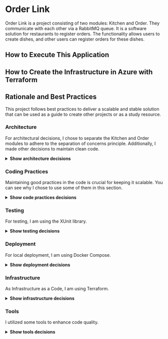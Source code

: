# Order Link

Order Link is a project consisting of two modules: Kitchen and Order. They communicate with each other via a RabbitMQ queue. It is a software solution for restaurants to register orders. 
The functionality allows users to create dishes, and other users can register orders for these dishes. 

## How to Execute This Application

## How to Create the Infrastructure in Azure with Terraform

## Rationale and Best Practices

This project follows best practices to deliver a scalable and stable solution that can be used as a guide to create other projects or as a study resource.

### Architecture

For architectural decisions, I chose to separate the Kitchen and Order modules to adhere to the separation of concerns principle. Additionally, I made other decisions to maintain clean code.

<details><summary><b>Show architecture decisions</b></summary>

__Onion architecture__ 

I chose to use Onion Architecture because It is centered around the modularity, testability and the principle of dependency inversion.
I separated in four layers:

* **Presentation:** Handle the interaction with the user with the input/output data.

* **Application:** Handle the operations of high level involving more than one agregate or entity domain and is responsible for handle the data came from the Kitchen throught the queue.

* **Domain:** The core bunissess of the application. Represent the entities and interactions that handle these attributes.

* **Infrastructure:** Provide access to the database, external services and frameworks.


__Repository Pattern__

I created a class that is designed for an entity that inherits from EntityBase, generating the most commonly used database operations. This class provides an interface for operations while encapsulating the complexities of data access.
The EntityBase is an abstract class that contains the common attributes of all entities and is used in Repository Pattern.
You can find more details about REpository Pattern in my [article](https://medium.com/@guilherme.pomp/repository-design-pattern-in-net-core-1b050679c3a2).


</details>

### Coding Practices

Maintaining good practices in the code is crucial for keeping it scalable. You can see why I chose to use some of them in this section.

<details><summary><b>Show code practices decisions</b></summary>

__IEnumerable__

I used to return a list from database because this interface provices a high level of abstraction It makes the code more flexible because you're not committing to a specific type of collection. Additionality, It's a read-only list that ensure the collection is not accidentally modified.

__Notification Pattern__

This provides a way to handle and communicate different types of messages, such as errors, information, and warnings, in a consistent and flexible manner within different parts of the code, thus avoiding indiscriminate use of exceptions.


</details>

### Testing

For testing, I am using the XUnit library.

<details><summary><b>Show testing decisions</b></summary>

__Testing and Code Coverage__

I am testing the core logic with XUnit, aiming to achieve a high level of code coverage. I focus on testing the main logic, which comprises the critical points in the software.


</details>

### Deployment 

For local deployment, I am using Docker Compose.

<details><summary><b>Show deployment decisions</b></summary>

__Docker and Docker Compose__

You can easily deploy using Docker Compose, which is configured to build the entire project environment, facilitating the deployment of SQL Server, RabbitMQ, and the project itself.


</details>

### Infrastructure

As Infrastructure as a Code, I am using Terraform.

<details><summary><b>Show infrastructure decisions</b></summary>

__Terraform__

With one command, you can create the infrastructure to deploy in Azure. This allows for versioning and automates the infrastructure.


</details>

### Tools

I utilized some tools to enhance code quality.

<details><summary><b>Show tools decisions</b></summary>

__SonarQube__

Performs automatic reviews of code to detect bugs, code smells, and security vulnerabilities.


</details>
